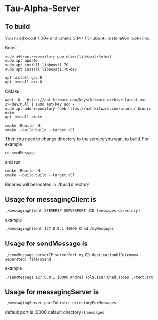 # Tau-Alpha-Server

## To build
You need boost 1.68+ and cmake 3.14+
For ubuntu installation looks like:

Boost
```
sudo add-apt-repository ppa:mhier/libboost-latest
sudo apt update
sudo apt install libboost1.70
sudo apt install libboost1.70-dev

apt install gcc-8
apt install g++-8
```

CMake
```
wget -O - https://apt.kitware.com/keys/kitware-archive-latest.asc 2>/dev/null | sudo apt-key add -
sudo apt-add-repository 'deb https://apt.kitware.com/ubuntu/ bionic main'
apt install cmake

cmake -Bbuild -H.
cmake --build build --target all
```

Then you need to change directory to the service you want to build.
For example
```
cd sendMessage
```
and run
```
cmake -Bbuild -H.
cmake --build build --target all
```

Binaries will be located in ./build directory

## Usage for messagingClient is

```
./messagingClient SERVERIP SERVERPORT UID [messages directory]
```
example
```
./messagingClient 127.0.0.1 10000 Ohad /myMessages
```

## Usage for sendMessage is

```
./sendMessage serverIP serverPort myUID destinationUIDs(comma separated) fileToSend
```
example
```
./sendMessage 127.0.0.1 10000 Andrei Fola,Isar,Ohad,Tomas ./text.txt
```

## Usage for messagingServer is

```
./messagingServer portToListen directoryForMessages
```
default port is 10000
default directory is ```messages```

